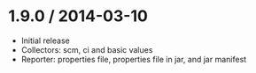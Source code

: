 1.9.0 / 2014-03-10
=================

* Initial release
* Collectors: scm, ci and basic values
* Reporter: properties file, properties file in jar, and jar manifest


